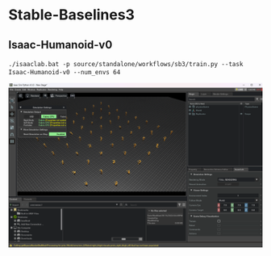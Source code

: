 # Stable-Baselines3

## Isaac-Humanoid-v0

```shell
./isaaclab.bat -p source/standalone/workflows/sb3/train.py --task Isaac-Humanoid-v0 --num_envs 64
```

![](./img/sb3_humanoid.png)

